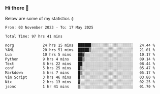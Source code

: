 ### Hi there 👋
Below are some of my statistics :)

<!--START_SECTION:waka-->

```txt
From: 03 November 2023 - To: 17 May 2025

Total Time: 97 hrs 41 mins

norg             24 hrs 15 mins  ██████░░░░░░░░░░░░░░░░░░░   24.44 %
YAML             20 hrs 51 mins  █████▒░░░░░░░░░░░░░░░░░░░   21.01 %
Lua              10 hrs 5 mins   ██▓░░░░░░░░░░░░░░░░░░░░░░   10.17 %
Python           9 hrs 4 mins    ██▒░░░░░░░░░░░░░░░░░░░░░░   09.14 %
Text             8 hrs 22 mins   ██░░░░░░░░░░░░░░░░░░░░░░░   08.44 %
conf             5 hrs 25 mins   █▒░░░░░░░░░░░░░░░░░░░░░░░   05.47 %
Markdown         5 hrs 7 mins    █▒░░░░░░░░░░░░░░░░░░░░░░░   05.17 %
Vim Script       3 hrs 46 mins   █░░░░░░░░░░░░░░░░░░░░░░░░   03.80 %
Nix              2 hrs 13 mins   ▓░░░░░░░░░░░░░░░░░░░░░░░░   02.25 %
jsonc            1 hr 41 mins    ▒░░░░░░░░░░░░░░░░░░░░░░░░   01.70 %
```

<!--END_SECTION:waka-->

<!--
**KlapenHz/KlapenHz** is a ✨ _special_ ✨ repository because its `README.md` (this file) appears on your GitHub profile.

Here are some ideas to get you started:

- 🔭 I’m currently working on ...
- 🌱 I’m currently learning ...
- 👯 I’m looking to collaborate on ...
- 🤔 I’m looking for help with ...
- 💬 Ask me about ...
- 📫 How to reach me: ...
- 😄 Pronouns: ...
- ⚡ Fun fact: ...
-->
